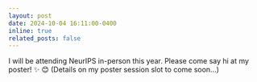 ```yaml
---
layout: post
date: 2024-10-04 16:11:00-0400
inline: true
related_posts: false
---
```


I will be attending NeurIPS in-person this year. Please come say hi at my poster! :sparkles: :blush: (Details on my poster session slot to come soon...)